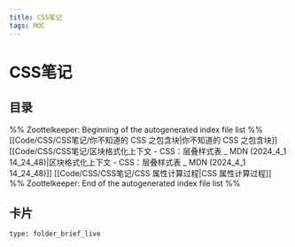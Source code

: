 ```yaml
---
title: CSS笔记
tags: MOC
---
```

# CSS笔记

## 目录



%% Zoottelkeeper: Beginning of the autogenerated index file list  %%
 [[Code/CSS/CSS笔记/你不知道的 CSS 之包含块|你不知道的 CSS 之包含块]]
 [[Code/CSS/CSS笔记/区块格式化上下文 - CSS：层叠样式表 _ MDN (2024_4_1 14_24_48)|区块格式化上下文 - CSS：层叠样式表 _ MDN (2024_4_1 14_24_48)]]
 [[Code/CSS/CSS笔记/CSS 属性计算过程|CSS 属性计算过程]]
%% Zoottelkeeper: End of the autogenerated index file list  %%












## 卡片

```ccard
type: folder_brief_live
```



















